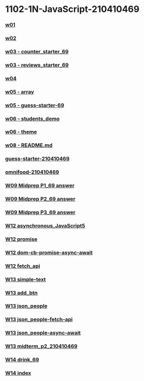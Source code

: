 # 1102-1N-JavaScript-210410469

### [w01](https://as718296.github.io/1102-1N-JavaScript-210410469/demo/w01/tictactoe_210410469.html)

### [w02](https://as718296.github.io/1102-1N-JavaScript-210410469/demo/w02/index.html)

### [w03 - counter_starter_69](https://as718296.github.io/1102-1N-JavaScript-210410469/demo/w03/counter_starter_69/index.html)

### [w03 - reviews_starter_69](https://as718296.github.io/1102-1N-JavaScript-210410469/demo/w03/reviews_starter_69/index.html)

### [w04](https://as718296.github.io/1102-1N-JavaScript-210410469/demo/w04/menu-starter-210410469/index.html)

### [w05 - array](https://as718296.github.io/1102-1N-JavaScript-210410469/demo/w05/array/index.html)

### [w05 - guess-starter-69](https://as718296.github.io/1102-1N-JavaScript-210410469/demo/w05/guess-starter-69/index.html)

### [w06 - students_demo](https://as718296.github.io/1102-1N-JavaScript-210410469/demo/w06/students_demo/index.html)

### [w06 - theme](https://as718296.github.io/1102-1N-JavaScript-210410469/demo/w06/theme/index.html)

### [w08 - README.md](https://as718296.github.io/1102-1N-JavaScript-210410469/README.md)

### [guess-starter-210410469](https://as718296.github.io/1102-1N-JavaScript-210410469/demo/w05/guess-starter-69/index.html)

### [omnifood-210410469](https://as718296.github.io/1102-1N-JavaScript-210410469/omnifood_210410469/)

### [W09 Midprep P1_69 answer](https://as718296.github.io/1102-1N-JavaScript-210410469/demo/w09/midprep_stud_69/p1_69/p1_69.html)

### [W09 Midprep P2_69 answer](https://as718296.github.io/1102-1N-JavaScript-210410469/demo/w09/midprep_stud_69/p2_69/p2_69.html)

### [W09 Midprep P3_69 answer](https://as718296.github.io/1102-1N-JavaScript-210410469/demo/w09/midprep_stud_69/p3_69/p3_69.html)

### [W12 asynchronous_JavaScript5](https://as718296.github.io/1102-1N-JavaScript-210410469/demo/w12/Async_JavaScript/2_asynchronous_JavaScript5/index.html)

### [W12 promise](https://as718296.github.io/1102-1N-JavaScript-210410469/demo/w12/Async_JavaScript/4_promise/index.html)

### [W12 dom-cb-promise-async-await](https://as718296.github.io/1102-1N-JavaScript-210410469/demo/w12/Async_JavaScript/6_dom-cb-promise-async-await/index.html)

### [W12 fetch_api](https://as718296.github.io/1102-1N-JavaScript-210410469/demo/w12/Async_JavaScript/7_fetch_api/index.html)

### [W13 simple-text](https://as718296.github.io/1102-1N-JavaScript-210410469/demo/w13/1_simple-text/index.html)

### [W13 add_btn](https://as718296.github.io/1102-1N-JavaScript-210410469/demo/w13/2_add_btn/index.html)

### [W13 json_people](https://as718296.github.io/1102-1N-JavaScript-210410469/demo/w13/3_json_people/index.html)

### [W13 json_people-fetch-api](https://as718296.github.io/1102-1N-JavaScript-210410469/demo/w13/4_json_people-fetch-api/index.html)

### [W13 json_people-async-await](https://as718296.github.io/1102-1N-JavaScript-210410469/demo/w13/5_json_people-async-await/index.html)

### [W13 midterm_p2_210410469](https://as718296.github.io/1102-1N-JavaScript-210410469/demo/w13/6_midterm_p2_210410469/index.html)

### [W14 drink_69](https://as718296.github.io/1102-1N-JavaScript-210410469/demo/w14/cocktaildb_69/drink_69.html)

### [W14 index](https://as718296.github.io/1102-1N-JavaScript-210410469/demo/w14/cocktaildb_69/index.html)
